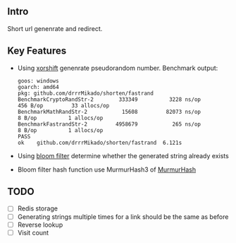 ## Intro

Short url genenrate and redirect.


## Key Features

- Using [xorshift](https://en.wikipedia.org/wiki/Xorshift) genenrate pseudorandom number. Benchmark output:

  ```
  goos: windows
  goarch: amd64
  pkg: github.com/drrrMikado/shorten/fastrand
  BenchmarkCryptoRandStr-2   	  333349	      3228 ns/op	     456 B/op	      33 allocs/op
  BenchmarkMathRandStr-2     	   15608	     82073 ns/op	       8 B/op	       1 allocs/op
  BenchmarkFastrandStr-2     	 4958679	       265 ns/op	       8 B/op	       1 allocs/op
  PASS
  ok  	github.com/drrrMikado/shorten/fastrand	6.121s
  ```
- Using [bloom filter](https://en.wikipedia.org/wiki/Bloom_filter) determine whether the generated string already exists
- Bloom filter hash function use MurmurHash3 of [MurmurHash](https://en.wikipedia.org/wiki/MurmurHash)

## TODO

- [ ] Redis storage
- [ ] Generating strings multiple times for a link should be the same as before
- [ ] Reverse lookup
- [ ] Visit count